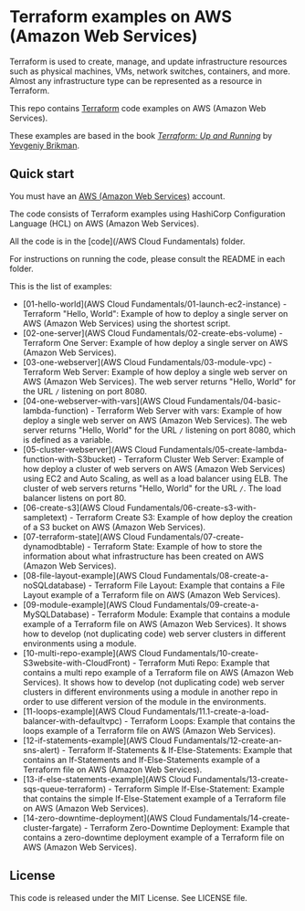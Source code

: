 # Terraform examples on AWS (Amazon Web Services)

Terraform is used to create, manage, and update infrastructure resources such as physical machines, VMs, network switches, containers, and more. Almost any infrastructure type can be represented as a resource in Terraform.

This repo contains [Terraform](https://www.terraform.io/) code examples on AWS (Amazon Web Services).

These examples are based in the book *[Terraform: Up and Running](http://www.terraformupandrunning.com)* by [Yevgeniy Brikman](http://www.ybrikman.com).

## Quick start

You must have an [AWS (Amazon Web Services)](http://aws.amazon.com/) account.

The code consists of Terraform examples using HashiCorp Configuration Language (HCL) on AWS (Amazon Web Services).

All the code is in the [code](/AWS Cloud Fundamentals) folder.

For instructions on running the code, please consult the README in each folder.

This is the list of examples:

* [01-hello-world](AWS Cloud Fundamentals/01-launch-ec2-instance) - Terraform "Hello, World": Example of how to deploy a single server on AWS (Amazon Web Services) using the shortest script.
* [02-one-server](AWS Cloud Fundamentals/02-create-ebs-volume) - Terraform One Server: Example of how deploy a single server on AWS (Amazon Web Services).
* [03-one-webserver](AWS Cloud Fundamentals/03-module-vpc) - Terraform Web Server: Example of how deploy a single web server on AWS (Amazon Web Services). The web server returns "Hello, World" for the URL `/` listening on port 8080.
* [04-one-webserver-with-vars](AWS Cloud Fundamentals/04-basic-lambda-function) - Terraform Web Server with vars: Example of how deploy a single web server on AWS (Amazon Web Services). The web server returns "Hello, World" for the URL `/` listening on port 8080, which is defined as a variable.
* [05-cluster-webserver](AWS Cloud Fundamentals/05-create-lambda-function-with-S3bucket) - Terraform Cluster Web Server: Example of how deploy a cluster of web servers on AWS (Amazon Web Services) using EC2 and Auto Scaling, as well as a load balancer using ELB. The cluster of web servers returns "Hello, World" for the URL `/`. The load balancer listens on port 80.
* [06-create-s3](AWS Cloud Fundamentals/06-create-s3-with-sampletext) - Terraform Create S3: Example of how deploy the creation of a S3 bucket on AWS (Amazon Web Services).
* [07-terraform-state](AWS Cloud Fundamentals/07-create-dynamodbtable) - Terraform State: Example of how to store the information about what infrastructure has been created on AWS (Amazon Web Services).
* [08-file-layout-example](AWS Cloud Fundamentals/08-create-a-noSQLdatabase) - Terraform File Layout: Example that contains a File Layout example of a Terraform file on AWS (Amazon Web Services).
* [09-module-example](AWS Cloud Fundamentals/09-create-a-MySQLDatabase) - Terraform Module: Example that contains a module example of a Terraform file on AWS (Amazon Web Services). It shows how to develop (not duplicating code) web server clusters in different environments using a module.
* [10-multi-repo-example](AWS Cloud Fundamentals/10-create-S3website-with-CloudFront) - Terraform Muti Repo: Example that contains a multi repo example of a Terraform file on AWS (Amazon Web Services). It shows how to develop (not duplicating code) web server clusters in different environments using a module in another repo in order to use different version of the module in the environments.
* [11-loops-example](AWS Cloud Fundamentals/11.1-create-a-load-balancer-with-defaultvpc) - Terraform Loops: Example that contains the loops example of a Terraform file on AWS (Amazon Web Services).
* [12-if-statements-example](AWS Cloud Fundamentals/12-create-an-sns-alert) - Terraform If-Statements & If-Else-Statements: Example that contains an If-Statements and If-Else-Statements example of a Terraform file on AWS (Amazon Web Services).
* [13-if-else-statements-example](AWS Cloud Fundamentals/13-create-sqs-queue-terraform) - Terraform Simple If-Else-Statement: Example that contains the simple If-Else-Statement example of a Terraform file on AWS (Amazon Web Services).
* [14-zero-downtime-deployment](AWS Cloud Fundamentals/14-create-cluster-fargate) - Terraform Zero-Downtime Deployment: Example that contains a zero-downtime deployment example of a Terraform file on AWS (Amazon Web Services).

## License

This code is released under the MIT License. See LICENSE file.